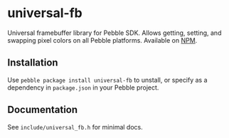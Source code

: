 # universal-fb

Universal framebuffer library for Pebble SDK. Allows getting, setting, and
swapping pixel colors on all Pebble platforms. Available on
[NPM](https://www.npmjs.com/package/universal-fb).

## Installation

Use `pebble package install universal-fb` to unstall, or specify as a dependency
in `package.json` in your Pebble project.

## Documentation

See `include/universal_fb.h` for minimal docs.
